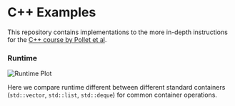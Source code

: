 # C++ Examples

This repository contains implementations to the more in-depth instructions for the
[C++ course by Pollet et al][1].

### Runtime

![Runtime Plot][2]

Here we compare runtime different between different standard containers
(`std::vector`, `std::list`, `std::deque`) for common container operations.

[1]: https://www.physik.uni-muenchen.de/lehre/vorlesungen/sose_18/programmiertechniken_cpp/index.html
[2]: https://user-images.githubusercontent.com/1780466/42095861-1b8224ce-7bb4-11e8-9fbd-29a69a7e1ad1.png
